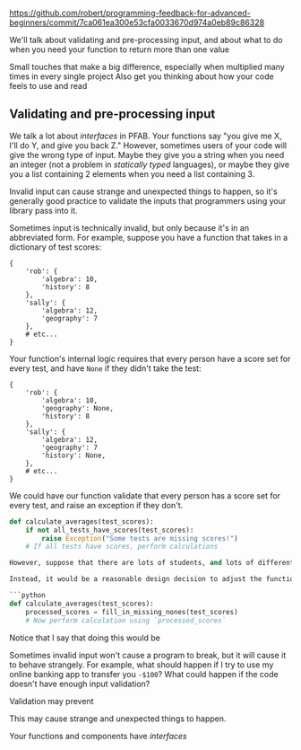 https://github.com/robert/programming-feedback-for-advanced-beginners/commit/7ca061ea300e53cfa0033670d974a0eb89c86328

We'll talk about validating and pre-processing input, and about what to do when you need your function to return more than one value

Small touches that make a big difference, especially when multiplied many times in every single project
Also get you thinking about how your code feels to use and read

## Validating and pre-processing input

We talk a lot about *interfaces* in PFAB. Your functions say "you give me X, I'll do Y, and give you back Z." However, sometimes users of your code will give the wrong type of input. Maybe they give you a string when you need an integer (not a problem in *statically typed* languages), or maybe they give you a list containing 2 elements when you need a list containing 3.

Invalid input can cause strange and unexpected things to happen, so it's generally good practice to validate the inputs that programmers using your library pass into it.

Sometimes input is technically invalid, but only because it's in an abbreviated form. For example, suppose you have a function that takes in a dictionary of test scores:

```
{
    'rob': {
        'algebra': 10,
        'history': 8
    },
    'sally': {
        'algebra': 12,
        'geography': 7
    },
    # etc...
}
```

Your function's internal logic requires that every person have a score set for every test, and have `None` if they didn't take the test:

```
{
    'rob': {
        'algebra': 10,
        'geography': None,
        'history': 8
    },
    'sally': {
        'algebra': 12,
        'geography': 7
        'history': None,
    },
    # etc...
}
```

We could have our function validate that every person has a score set for every test, and raise an exception if they don't.

```python
def calculate_averages(test_scores):
    if not all_tests_have_scores(test_scores):
        raise Exception("Some tests are missing scores!")
    # If all tests have scores, perform calculations

However, suppose that there are lots of students, and lots of different tests they could have taken. Filling in the blanks might be an annoying chore for our user.

Instead, it would be a reasonable design decision to adjust the function's interface to require a dictionary of test scores, and if a person is missing a score for a test, assume that they haven't taken the test and programmatically fill it in with `None`. Then pass this *pre-processed* dictionary into the main logic of the function.

```python
def calculate_averages(test_scores):
    processed_scores = fill_in_missing_nones(test_scores)
    # Now perform calculation using `processed_scores`
```

Notice that I say that doing this would be 


Sometimes invalid input won't cause a program to break, but it will cause it to behave strangely. For example, what should happen if I try to use my online banking app to transfer you `-$100`? What could happen if the code doesn't have enough input validation?








Validation may prevent 

This may cause strange and unexpected things to happen.






Your functions and components have *interfaces*
